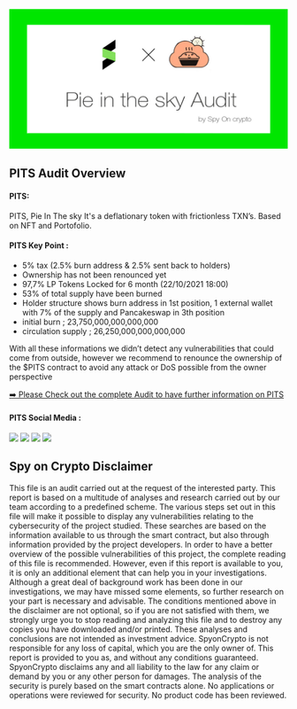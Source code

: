 <img src="https://github.com/SpyOnCrypto/Pits-Audit/blob/main/header.jpg" alt="Trdg-Audit GitHub README header image">
  
<h2>PITS Audit Overview</h2>

<h4>PITS:</h4>

<p>PITS, Pie In The sky It's a deflationary token with frictionless TXN’s. Based on NFT and Portofolio. </p>

<h4>PITS Key Point :</h4>
<ul>
  
<li> 5% tax (2.5% burn address & 2.5% sent back to holders)</li>
<li> Ownership has not been renounced yet</li>
<li> 97,7% LP Tokens Locked for 6 month (22/10/2021 18:00)</li>
<li> 53% of total supply have been burned</li>
<li> Holder structure shows burn address in 1st position, 1 external wallet with 7% of the supply and Pancakeswap in 3th position</li>
<li> initial burn ; 23,750,000,000,000,000</li>
<li> circulation supply ; 26,250,000,000,000,000</li>
 </ul>

<p>With all these informations we didn’t detect any vulnerabilities that could come from outside, however we recommend to renounce the ownership of the $PITS contract to avoid any attack or DoS possible from the owner perspective</p>

<p><a href="https://github.com/SpyOnCrypto/Pits-Audit/blob/main/Pits-Audit.pdf">➡️ Please Check out the complete Audit to have further information on PITS</a></p>

<h4>PITS Social Media :</h4>

<p><a href="https://twitter.com/pieintheskybsc"><img src="https://img.shields.io/badge/twitter-%231DA1F2.svg?&style=for-the-badge&logo=twitter&logoColor=white" height=25></a> <a href="https://t.me/PIEinTHEskyCHAT"><img src="https://img.shields.io/badge/Telegram-%230077B5.svg?&style=for-the-badge&logo=telegram&logoColor=white" height=25></a> 
<a href="https://www.pieinthesky.online/"><img src="https://img.shields.io/badge/Website-%23E4405F.svg?&style=for-the-badge&logoColor=white" height=25></a>
<a href="https://youtube.com/channel/UCx7jttJvDLBHw6Qb9hrRzfA"><img src="https://img.shields.io/badge/youtube-%23E4405F.svg?&style=for-the-badge&logo=youtube&logoColor=white" height=25></a></p>

<h2>Spy on Crypto Disclaimer</h2>

<p>This file is an audit carried out at the request of the interested party.
This report is based on a multitude of analyses and research carried out by our team according to a predefined scheme.
The various steps set out in this file will make it possible to display any vulnerabilities relating to the cybersecurity of the project studied.
These searches are based on the information available to us through the smart contract, but also through information provided by the project developers.
In order to have a better overview of the possible vulnerabilities of this project, the complete reading of this file is recommended.
However, even if this report is available to you, it is only an additional element that can help you in your investigations.
Although a great deal of background work has been done in our investigations, we may have missed some elements, so further research on your part is necessary and advisable.
The conditions mentioned above in the disclaimer are not optional, so if you are not satisfied with them, we strongly urge you to stop reading and analyzing this file and to destroy any copies you have downloaded and/or printed.
These analyses and conclusions are not intended as investment advice. SpyonCrypto is not responsible for any loss of capital, which you are the only owner of.
This report is provided to you as, and without any conditions guaranteed.
SpyonCrypto disclaims any and all liability to the law for any claim or demand by you or any other person for damages.
The analysis of the security is purely based on the smart contracts alone. No applications or operations were reviewed for security.
No product code has been reviewed.</p>
